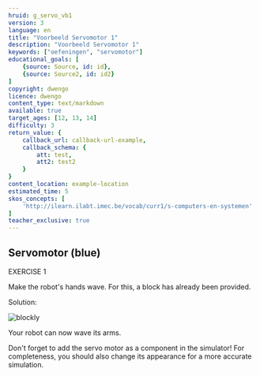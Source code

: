 ```yaml
---
hruid: g_servo_vb1
version: 3
language: en
title: "Voorbeeld Servomotor 1"
description: "Voorbeeld Servomotor 1"
keywords: ["oefeningen", "servomotor"]
educational_goals: [
    {source: Source, id: id}, 
    {source: Source2, id: id2}
]
copyright: dwengo
licence: dwengo
content_type: text/markdown
available: true
target_ages: [12, 13, 14]
difficulty: 3
return_value: {
    callback_url: callback-url-example,
    callback_schema: {
        att: test,
        att2: test2
    }
}
content_location: example-location
estimated_time: 5
skos_concepts: [
    'http://ilearn.ilabt.imec.be/vocab/curr1/s-computers-en-systemen'
]
teacher_exclusive: true
---
```

## Servomotor (blue)

EXERCISE 1

Make the robot's hands wave. For this, a block has already been provided.

Solution:

![blockly](@learning-object/servo_m1/en/3)

Your robot can now wave its arms.

<div class="alert alert-box alert-danger">
Don't forget to add the servo motor as a component in the simulator! For completeness, you should also change its appearance for a more accurate simulation.
</div>